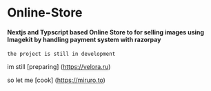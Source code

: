 # Online-Store

#### Nextjs and Typscript  based Online Store to for selling images using Imagekit by handling payment system with razorpay 

`the project is still in development`

im still [preparing] (https://velora.ru)

so let me [cook] (https://miruro.to)